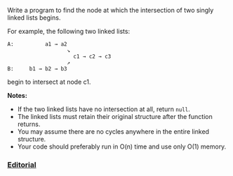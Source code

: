 Write a program to find the node at which the intersection of two singly linked lists begins.

For example, the following two linked lists:

```
A:          a1 → a2
                   ↘
                     c1 → c2 → c3
                   ↗            
B:     b1 → b2 → b3
```

begin to intersect at node c1.

**Notes:**

 - If the two linked lists have no intersection at all, return `null`.
 - The linked lists must retain their original structure after the function returns.
 - You may assume there are no cycles anywhere in the entire linked structure.
 - Your code should preferably run in O(n) time and use only O(1) memory.

### [Editorial](https://leetcode.com/articles/intersection-two-linked-lists/)
